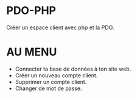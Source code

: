 # PDO-PHP
Créer un espace client avec php et la PDO.
# AU MENU
- Connecter ta base de données à ton site web.
- Créer un nouveau compte client.
- Supprimer un compte client.
- Changer de mot de passe.
